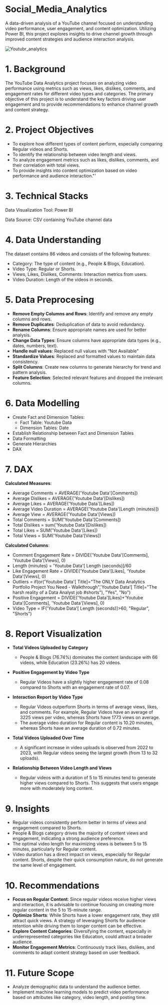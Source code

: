 # Social_Media_Analytics
A data-driven analysis of a YouTube channel focused on understanding video performance, user engagement, and content optimization. Utilizing Power BI, this project explores insights to drive channel growth through improved content strategies and audience interaction analysis.

![Youtubr_analytics](https://github.com/user-attachments/assets/388a3691-d57d-4c44-9b70-385d7a45a193)


# 1. Background
The YouTube Data Analytics project focuses on analyzing video performance using metrics such as views, likes, dislikes, comments, and engagement rates for different video types and categories. The primary objective of this project is to understand the key factors driving user engagement and to provide recommendations to enhance channel growth and content strategy.

# 2. Project Objectives
- To explore how different types of content perform, especially comparing Regular videos and Shorts.
- To identify the relationship between video length and views.
- To analyze engagement metrics such as likes, dislikes, comments, and their correlation with total views.
- To provide insights into content optimization based on video performance and audience interaction."'

# 3. Technical Stacks

Data Visualization Tool: Power BI

Data Source: CSV containing YouTube channel data

# 4. Data Understanding
The dataset contains 86 videos and consists of the following features:
- Category: The type of content (e.g., People & Blogs, Education).
- Video Type: Regular or Shorts.
- Views, Likes, Dislikes, Comments: Interaction metrics from users.
- Video Duration: Length of the videos in seconds.

# 5. Data Preprocesing

- **Remove Empty Columns and Rows**: Identify and remove any empty columns and rows.
- **Remove Duplicates**: Deduplication of data to avoid redundancy.
- **Rename Columns**: Ensure appropriate names are used for better analysis.
- **Change Data Types**: Ensure columns have appropriate data types (e.g., dates, numbers, text).
- **Handle null values**: Replaced null values with “Not Available”
- **Standardize Values**: Replaced and formatted values to maintain data consistency.
- **Split Columns**: Create new columns to generate hierarchy for trend and pattern analysis.
- **Feature Selection**: Selected relevant features and dropped the irrelevant columns.

# 6. Data Modelling

- Create Fact and Dimension Tables:
  - Fact Table: Youtube Data
  - Dimension Tables: Date
- Establish Relationship between Fact and Dimension Tables
- Data Formatting
- Generate Hierarchies
- DAX

# 7. DAX
**Calculated Measures**:
- Average Comments = AVERAGE('Youtube Data'[Comments])
- Average Dislikes = AVERAGE('Youtube Data'[Dislikes])
- Average Likes = AVERAGE('Youtube Data'[Likes])
- Average Video Duration = AVERAGE('Youtube Data'[Length (minutes)])
- Average View = AVERAGE('Youtube Data'[Views])
- Total Comments = SUM('Youtube Data'[Comments])
- Total Dislikes = sum('Youtube Data'[Dislikes])
- Total Likes = SUM('Youtube Data'[Likes])
- Total Views = SUM('Youtube Data'[Views])

**Calculated Columns**:
- Comment Engagement Rate = DIVIDE('Youtube Data'[Comments], 'Youtube Data'[Views], 0)
- Length (minutes) = 'Youtube Data'[ Length (seconds)]/60
- Like Engagement Rate = DIVIDE('Youtube Data'[Likes], 'Youtube Data'[Views], 0)
- Outliers = if(or('Youtube Data'[ Title]="The ONLY Data Analytics Portfolio Project You Need - Walkthrough",'Youtube Data'[ Title]="The harsh reality of a Data Analyst job #shorts"), "Yes", "No")
- Positive Engagement = DIVIDE('Youtube Data'[Likes]+'Youtube Data'[Comments], 'Youtube Data'[Views], 0)
- Video Type = IF('Youtube Data'[ Length (seconds)]>60, "Regular", "Shorts")

# 8. Report Visualization
- **Total Videos Uploaded by Category**
    - People & Blogs (76.74%) dominates the content landscape with 66 videos, while Education (23.26%) has 20 videos.
      
- **Positive Engagement by Video Type**
    - Regular Videos have a slightly higher engagement rate of 0.08 compared to Shorts with an engagement rate of 0.07.
      
- **Interaction Report by Video Type**
    - Regular Videos outperform Shorts in terms of average views, likes, and comments. For example, Regular Videos have an average of 3225 views per video, whereas Shorts have 1773 views on average.
    - The average video duration for Regular content is 10.20 minutes, whereas Shorts have an average duration of 0.72 minutes.
      
- **Total Videos Uploaded Over Time**
    - A significant increase in video uploads is observed from 2022 to 2023, with Regular videos seeing the largest growth (from 13 to 32 uploads).
  
- **Relationship Between Video Length and Views**
    - Regular videos with a duration of 5 to 15 minutes tend to generate higher views compared to Shorts. This suggests that users engage more with moderately long content.

# 9. Insights
- Regular videos consistently perform better in terms of views and engagement compared to Shorts.
- People & Blogs category drives the majority of content views and engagement, indicating a strong audience preference.
- The optimal video length for maximizing views is between 5 to 15 minutes, particularly for Regular content.
- Video duration has a direct impact on views, especially for Regular content. Shorts, despite their quick consumption nature, do not generate the same level of engagement.

# 10. Recommendations
- **Focus on Regular Content**: Since regular videos receive higher views and interaction, it is advisable to continue focusing on creating more regular content in the 5 to 15-minute range.
- **Optimize Shorts**: While Shorts have a lower engagement rate, they still attract quick views. A strategy of leveraging Shorts for audience retention while driving them to longer content can be effective.
- **Explore Content Categories**: Diversifying the content, especially in underrepresented categories like Education, could attract a broader audience.
- **Monitor Engagement Metrics**: Continuously track likes, dislikes, and comments to adapt content strategy based on user feedback.

# 11. Future Scope
- Analyze demographic data to understand the audience better.
- Implement machine learning models to predict video performance based on attributes like category, video length, and posting time.
